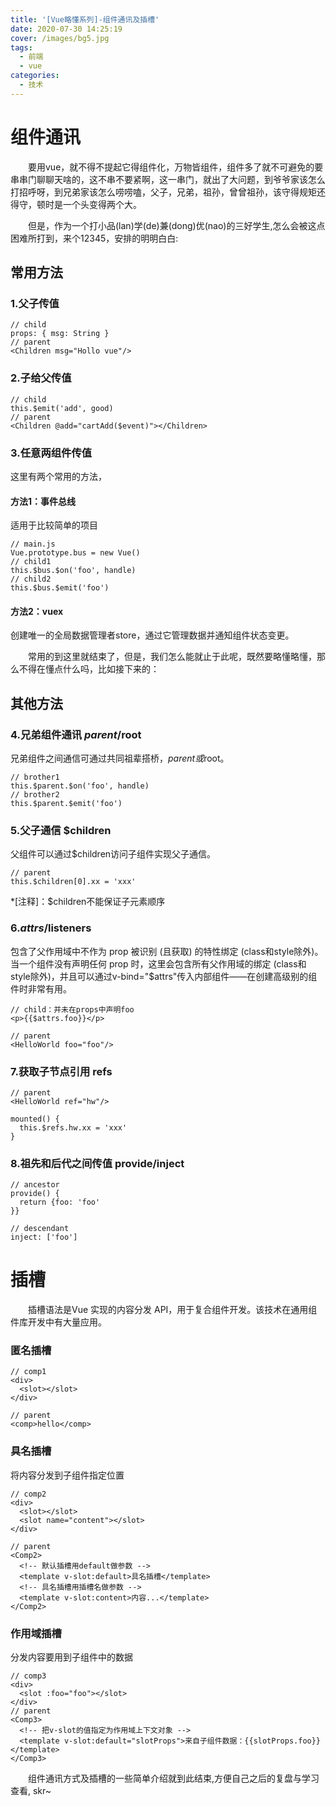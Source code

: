 ```yaml
---
title: '[Vue略懂系列]-组件通讯及插槽'
date: 2020-07-30 14:25:19
cover: /images/bg5.jpg
tags:
  - 前端
  - vue
categories:
  - 技术  
---
```


# 组件通讯

　　要用vue，就不得不提起它得组件化，万物皆组件，组件多了就不可避免的要串串门聊聊天啥的，这不串不要紧啊，这一串门，就出了大问题，到爷爷家该怎么打招呼呀，到兄弟家该怎么唠唠嗑，父子，兄弟，祖孙，曾曾祖孙，该守得规矩还得守，顿时是一个头变得两个大。

　　但是，作为一个打小品(lan)学(de)兼(dong)优(nao)的三好学生,怎么会被这点困难所打到，来个12345，安排的明明白白:

## 常用方法

### 1.父子传值

```
// child
props: { msg: String }
// parent
<Children msg="Hollo vue"/>
```
### 2.子给父传值

```
// child
this.$emit('add', good)
// parent
<Children @add="cartAdd($event)"></Children>
```
### 3.任意两组件传值

这里有两个常用的方法，
#### 方法1：事件总线
适用于比较简单的项目
```
// main.js
Vue.prototype.bus = new Vue()
// child1
this.$bus.$on('foo', handle) 
// child2
this.$bus.$emit('foo')

```

#### 方法2：vuex

创建唯一的全局数据管理者store，通过它管理数据并通知组件状态变更。

　　常用的到这里就结束了，但是，我们怎么能就止于此呢，既然要略懂略懂，那么不得在懂点什么吗，比如接下来的：

## 其他方法
### 4.兄弟组件通讯 $parent/$root

兄弟组件之间通信可通过共同祖辈搭桥，$parent或$root。
```
// brother1
this.$parent.$on('foo', handle) 
// brother2
this.$parent.$emit('foo')

```
### 5.父子通信 $children
父组件可以通过$children访问子组件实现父子通信。
```
// parent
this.$children[0].xx = 'xxx'
```
*[注释]：$children不能保证子元素顺序

### 6.$attrs/$listeners
包含了父作用域中不作为 prop 被识别 (且获取) 的特性绑定 (class和style除外)。当一个组件没有声明任何 prop 时，这里会包含所有父作用域的绑定 (class和style除外)，并且可以通过v-bind="$attrs"传入内部组件——在创建高级别的组件时非常有用。
```
// child：并未在props中声明foo
<p>{{$attrs.foo}}</p>

// parent
<HelloWorld foo="foo"/>
```
### 7.获取子节点引用 refs
```
// parent
<HelloWorld ref="hw"/>

mounted() {  
  this.$refs.hw.xx = 'xxx'
}

```
### 8.祖先和后代之间传值 provide/inject
```
// ancestor
provide() {
  return {foo: 'foo'
}}

// descendant
inject: ['foo']
```

# 插槽

　　插槽语法是Vue 实现的内容分发 API，用于复合组件开发。该技术在通用组件库开发中有大量应用。

### 匿名插槽
```
// comp1
<div>  
  <slot></slot>
</div>

// parent
<comp>hello</comp>

```
### 具名插槽

将内容分发到子组件指定位置
```
// comp2
<div>  
  <slot></slot>  
  <slot name="content"></slot>
</div>

// parent
<Comp2>
  <!-- 默认插槽用default做参数 -->
  <template v-slot:default>具名插槽</template>
  <!-- 具名插槽用插槽名做参数 -->
  <template v-slot:content>内容...</template>
</Comp2>
```

### 作用域插槽

分发内容要用到子组件中的数据
```
// comp3
<div>  
  <slot :foo="foo"></slot>
</div>
// parent
<Comp3>
  <!-- 把v-slot的值指定为作用域上下文对象 -->
  <template v-slot:default="slotProps">来自子组件数据：{{slotProps.foo}}</template>
</Comp3>

```

　　组件通讯方式及插槽的一些简单介绍就到此结束,方便自己之后的复盘与学习查看, skr~